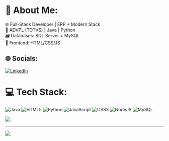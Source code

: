 # 💫 About Me:
🌐 Full-Stack Developer | ERP + Modern Stack  
🔷 ADVPL (TOTVS) | Java | Python  
🗃️ Databases: SQL Server + MySQL  
🎨 Frontend: HTML/CSS/JS  


## 🌐 Socials:
[![LinkedIn](https://img.shields.io/badge/LinkedIn-%230077B5.svg?logo=linkedin&logoColor=white)](https://linkedin.com/in/https://www.linkedin.com/in/alexandre-dias-18133a224/) 

# 💻 Tech Stack:
![Java](https://img.shields.io/badge/java-%23ED8B00.svg?style=for-the-badge&logo=openjdk&logoColor=white) ![HTML5](https://img.shields.io/badge/html5-%23E34F26.svg?style=for-the-badge&logo=html5&logoColor=white) ![Python](https://img.shields.io/badge/python-3670A0?style=for-the-badge&logo=python&logoColor=ffdd54) ![JavaScript](https://img.shields.io/badge/javascript-%23323330.svg?style=for-the-badge&logo=javascript&logoColor=%23F7DF1E) ![CSS3](https://img.shields.io/badge/css3-%231572B6.svg?style=for-the-badge&logo=css3&logoColor=white) ![NodeJS](https://img.shields.io/badge/node.js-6DA55F?style=for-the-badge&logo=node.js&logoColor=white) ![MySQL](https://img.shields.io/badge/mysql-4479A1.svg?style=for-the-badge&logo=mysql&logoColor=white)
<!-- # 📊 GitHub Stats:
![](https://github-readme-stats.vercel.app/api?username=alexandredias03&theme=dark&hide_border=false&include_all_commits=false&count_private=false)<br/>
![](https://nirzak-streak-stats.vercel.app/?user=alexandredias03&theme=dark&hide_border=false)<br/>-->
![](https://github-readme-stats.vercel.app/api/top-langs/?username=alexandredias03&theme=dark&hide_border=false&include_all_commits=false&count_private=false&layout=compact)

---
[![](https://visitcount.itsvg.in/api?id=alexandredias03&icon=0&color=0)](https://visitcount.itsvg.in)

<!-- Proudly created with GPRM ( https://gprm.itsvg.in ) -->
